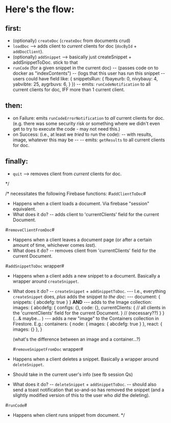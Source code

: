 # Here's the flow:
## first:
- (optionally) `createDoc`  (`createDoc` from documents crud)
- `loadDoc` --> adds client to *current* clients for doc (`docById` + `addDocClient`).
- (optionally) `addSnippet` --> basically just createSnippet + addSnippetToDoc. stick to that
- `runCode` (for a given snippet in the current doc)
-- (passes code on to docker as "indexContents")
-- (logs that this user has run this snippet -- users could have field like: {
  snippetsRun: {
    fbayeurb: 0,
    nivybauy: 4,
    yabvibte: 25,
    aygrbuvs: 6,
  }
})
-- emits: `runCodeNotification` to all current clients for doc, IFF more than 1 current client.

## then:
- on Failure: emits `runCodeErrorNotification` to *all* current clients for doc. (e.g. there was some security risk or something where we didn't even get to try to execute the code - may not need this.)
- on Success: (i.e., at least we *tried* to run the code): -- with results, image, whatever this may be --
-- emits: `getResults` to all current clients for doc.

## finally:
- `quit` --> removes client from *current* clients for doc.

*/



/*
  necessitates the following Firebase functions:
  #`addClientToDoc`#
  - Happens when a client loads a document. Via firebase "session" equivalent.
  - What does it do?
  -- adds client to 'currentClients' field for the current Document.

  #`removeClientFromDoc`#
  - Happens when a client leaves a document page (or after a certain amount of time, whichever comes *last*).
  - What does it do?
  -- removes client from 'currentClients' field for the current Document.

  #`addSnippetToDoc` wrapper#
  - Happens when a client adds a new snippet to a document. Basically a wrapper around `createSnippet`.
  - What does it do?
  -- `createSnippet` + `addSnippetToDoc`.
  --- I.e., everything `createSnippet` does, *plus* adds the snippet *to the doc*:
  --- document: {
    snippets: {
      abcdefg: true
    }
  }
  **AND**
  --- adds to the Image collection:
    images: {
      abcdefg: {
        configs: {},
        code: {},
        currentClients: {
          // all clients in the 'currentClients' field for the current Document.
        } // (necessary??)
      }
    }
  (...& maybe... )
  --- adds a new "image" to the Containers collection in Firestore. E.g.:
    containers: {
      node: {
        images: {
          abcdefg: true
        }
      },
      react: {
        images: {}
      },
    }

    (what's the difference between an image and a container...?)


    #`removeSnippetFromDoc` wrapper#
  - Happens when a client deletes a snippet. Basically a wrapper around `deleteSnippet`.
  - Should take in the current user's info (see fb session Qs)
  - What does it do?
  -- `deleteSnippet` + `addSnippetToDoc`.
  -- should also send a toast notification that so-and-so has removed the snippet (and a slightly modified version of this to the user who *did* the deleting).

  #`runCode`#
  - Happens when client runs snippet from document.
*/
